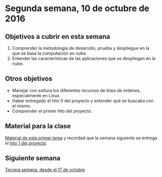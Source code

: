 # Segunda semana, 10 de octubre de 2016


## Objetivos a cubrir en esta semana

1. Comprender la metodología de desarrollo, prueba y despliegue en la que se basa la computación en nube.
2. Entender las características de las aplicaciones que se despliegan en la nube.

## Otros objetivos

* Manejar con soltura los diferentes recursos de línea de órdenes, especialmente en Linux.
* Haber entregado el hito 0 del proyecto y entender qué se buscaba con
  el mismo.
* Comprender el primer hito del proyecto.

## Material para la clase

[Material de este primer tema](http://jj.github.io/CC/documentos/temas/Desarrollo_basado_en_pruebas)
y recordad que la semana siguiente se entrega el [hito 1 del proyecto](http://jj.github.io/CC/documentos/proyecto/1.Infraestructura)

## Siguiente semana

[Tercera semana, desde el 17 de octubre ](3-semana.md)
